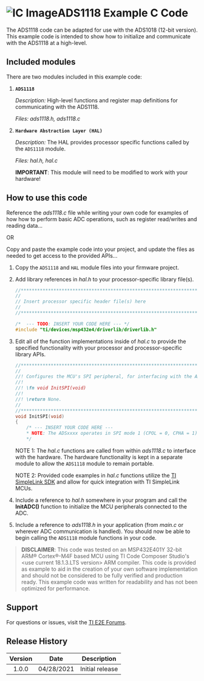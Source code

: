 ![IC Image](http://www.ti.com/graphics/folders/partimages/ADS1118.jpg)ADS1118 Example C Code
=====================

The ADS1118 code can be adapted for use with the ADS1018 (12-bit version). This example code is intended to show how to initialize and communicate with the ADS1118 at a high-level.

Included modules
----------------

There are two modules included in this example code:

1.  **`ADS1118`**

	*Description:* High-level functions and register map definitions for communicating with the ADS1118.
	
	*Files: ads1118.h, ads1118.c*

2.  **`Hardware Abstraction Layer (HAL)`**

	*Description:* The HAL provides processor specific functions called by the `ADS1118` module.
	
	*Files: hal.h, hal.c*
	
	**IMPORTANT**: This module will need to be modified to work with your hardware!


How to use this code
--------------------

Reference the *ads1118.c* file while writing your own code for examples of how how to perform basic ADC operations, such as register read/writes and reading data...

OR

Copy and paste the example code into your project, and update the files as needed to get access to the provided APIs...

 1. Copy the `ADS1118` and `HAL` module files into your firmware project.

 2. Add library references in *hal.h* to your processor-specific library file(s).
	```c
	//****************************************************************************
	//
	// Insert processor specific header file(s) here
	//
	//****************************************************************************"
	
	/*  --- TODO: INSERT YOUR CODE HERE --- */
	#include "ti/devices/msp432e4/driverlib/driverlib.h"
	
	```

 3. Edit all of the function implementations inside of *hal.c* to provide the specified functionality with your processor and processor-specific library APIs. 
	```c
	//*****************************************************************************
	//
	//! Configures the MCU's SPI peripheral, for interfacing with the ADC.
	//!
	//! \fn void InitSPI(void)
	//!
	//! \return None.
	//
	//*****************************************************************************
	void InitSPI(void)
	{
		/* --- INSERT YOUR CODE HERE ---
		* NOTE: The ADSxxxx operates in SPI mode 1 (CPOL = 0, CPHA = 1).
		*/
	```
	NOTE 1: The *hal.c* functions are called from within *ads1118.c* to interface with the hardware. The hardware functionality is kept in a separate module to allow the `ADS1118` module to remain portable.
	
	NOTE 2: Provided code examples in *hal.c* functions utilize the [TI SimpleLink SDK](http://www.ti.com/wireless-connectivity/simplelink-solutions/overview/software.html) and allow for quick integration with TI SimpleLink MCUs.
	
 4. Include a reference to *hal.h* somewhere in your program and call the **InitADC()** function to initialize the MCU peripherals connected to the ADC.

 5. Include a reference to *ads1118.h* in your application (from *main.c* or wherever ADC communication is handled). You should now be able to begin calling the `ADS1118` module functions in your code.

> **DISCLAIMER**: This code was tested on an MSP432E401Y 32-bit ARM® Cortex®-M4F based MCU using TI Code Composer Studio's <use current 18.1.3.LTS version> ARM compiler. This code is provided as example to aid in the creation of your own software implementation and should not be considered to be fully verified and production ready. This example code was written for readability and has not been optimized for performance.

Support
-------

For questions or issues, visit the [TI E2E Forums](https://e2e.ti.com/).


Release History
---------------
| Version     | Date        | Description            |
|:-----------:| ----------- | ---------------------- |
| 1.0.0       | 04/28/2021  | Initial release        |

